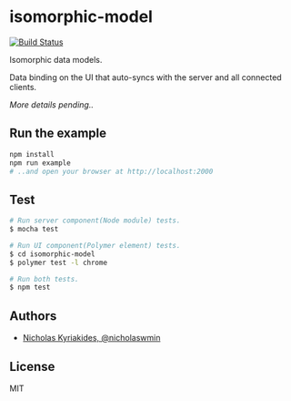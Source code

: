 # isomorphic-model
[![Build Status](https://travis-ci.org/nicholaswmin/isomorphic-model.svg?branch=master)](https://travis-ci.org/nicholaswmin/isomorphic-model)

Isomorphic data models.

Data binding on the UI that auto-syncs with the server and all connected
clients.

*More details pending..*

## Run the example

```bash
npm install
npm run example
# ..and open your browser at http://localhost:2000
```

## Test

```bash
# Run server component(Node module) tests.
$ mocha test

# Run UI component(Polymer element) tests.
$ cd isomorphic-model
$ polymer test -l chrome

# Run both tests.
$ npm test
```

## Authors

- [Nicholas Kyriakides, @nicholaswmin][nicholaswmin]

## License

MIT

[nicholaswmin]: https://github.com/nicholaswmin
